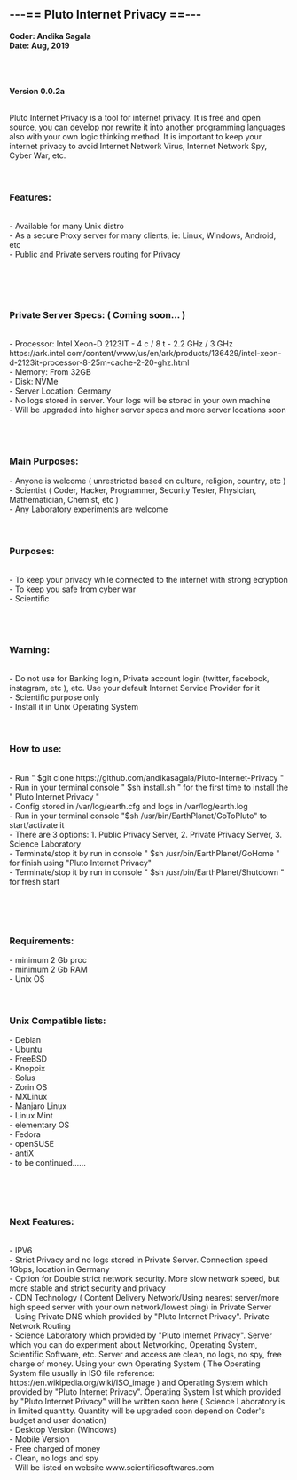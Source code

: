 <h2>---== Pluto Internet Privacy ==---</h2>
<b>Coder: Andika Sagala  </b>	 <br>              
	<b>Date: Aug, 2019	</b><br>
<br><br><br>

<b>Version 0.0.2a</b><br><br>

Pluto Internet Privacy is a tool for internet privacy. It is free and open source, you can develop nor rewrite it into another programming languages also with your own logic thinking method. It is important to keep your internet privacy to avoid Internet Network Virus, Internet Network Spy, Cyber War, etc.<br><br><br>

<h3>Features:</h3><br>
- Available for many Unix distro<br>
- As a secure Proxy server for many clients, ie: Linux, Windows, Android, etc<br>
- Public and Private servers routing for Privacy<br>
<br>
<br><br><br>

<h3>Private Server Specs: ( Coming soon... )</h3><br>
- Processor: Intel Xeon-D 2123IT - 4 c / 8 t - 2.2 GHz / 3 GHz https://ark.intel.com/content/www/us/en/ark/products/136429/intel-xeon-d-2123it-processor-8-25m-cache-2-20-ghz.html<br>
- Memory: From 32GB<br>
- Disk: NVMe<br>
- Server Location: Germany<br>
- No logs stored in server. Your logs will be stored in your own machine<br>
- Will be upgraded into higher server specs and more server locations soon<br>
 <br><br><br>

<h3>Main Purposes:</h3>
- Anyone is welcome ( unrestricted based on culture, religion, country, etc ) <br>
- Scientist ( Coder, Hacker, Programmer, Security Tester, Physician, Mathematician, Chemist, etc ) <br>
- Any Laboratory experiments are welcome <br> <br> <br>


<h3>Purposes:</h3><br>
- To keep your privacy while connected to the internet with strong ecryption<br>
- To keep you safe from cyber war<br>
- Scientific <br>
<br><br><br>


<h3>Warning:</h3><br>
- Do not use for Banking login, Private account login (twitter, facebook, instagram, etc ), etc. Use your default Internet Service Provider for it<br>
- Scientific purpose only <br>
- Install it in Unix Operating System<br><br><br>


<h3>How to use:</h3><br>
- Run " $git clone https://github.com/andikasagala/Pluto-Internet-Privacy " <br>
- Run in your terminal console " $sh install.sh " for the first time to install the " Pluto Internet Privacy " <br>
- Config stored in /var/log/earth.cfg and logs in /var/log/earth.log  <br>
- Run in your terminal console "$sh /usr/bin/EarthPlanet/GoToPluto" to start/activate it<br>
- There are 3 options: 1. Public Privacy Server, 2. Private Privacy Server, 3. Science Laboratory <br>
- Terminate/stop it by run in console " $sh /usr/bin/EarthPlanet/GoHome " for finish using "Pluto Internet Privacy"  <br>
- Terminate/stop it by run in console " $sh /usr/bin/EarthPlanet/Shutdown " for fresh start  <br>

<br><br>
<br>

<h3>Requirements:</h3>
- minimum 2 Gb proc <br>
- minimum 2 Gb RAM<br>
- Unix OS <br><br><br>

<h3>Unix Compatible lists:</h3>
- Debian <br>
- Ubuntu<br>
- FreeBSD<br>
- Knoppix <br>
- Solus <br>
- Zorin OS <br>
- MXLinux<br>
- Manjaro Linux <br>
- Linux Mint <br>
- elementary OS <br>
- Fedora <br>
- openSUSE <br>
- antiX <br>
- to be continued...... <br>


<br><br><br>

<h3>Next Features:</h3><br>
- IPV6 <br>
- Strict Privacy and no logs stored in Private Server. Connection speed 1Gbps, location in Germany<br>
- Option for Double strict network security. More slow network speed, but more stable and strict security and privacy <br>
- CDN Technology ( Content Delivery Network/Using nearest server/more high speed server with your own network/lowest ping) in Private Server<br>
- Using Private DNS which provided by "Pluto Internet Privacy". Private Network Routing<br>
- Science Laboratory which provided by "Pluto Internet Privacy". Server which you can do experiment about Networking, Operating System, Scientific Software, etc. Server and access are clean, no logs, no spy, free charge of money. Using your own Operating System ( The Operating System file usually in ISO file reference: https://en.wikipedia.org/wiki/ISO_image ) and Operating System which provided by "Pluto Internet Privacy". Operating System list which provided by "Pluto Internet Privacy" will be written soon here ( Science Laboratory is in limited quantity. Quantity will be upgraded soon depend on Coder's budget and user donation) <br>
- Desktop Version (Windows)<br>
- Mobile Version<br>
- Free charged of money <br>
- Clean, no logs and spy <br>
- Will be listed on website www.scientificsoftwares.com <br><br><br><br>

